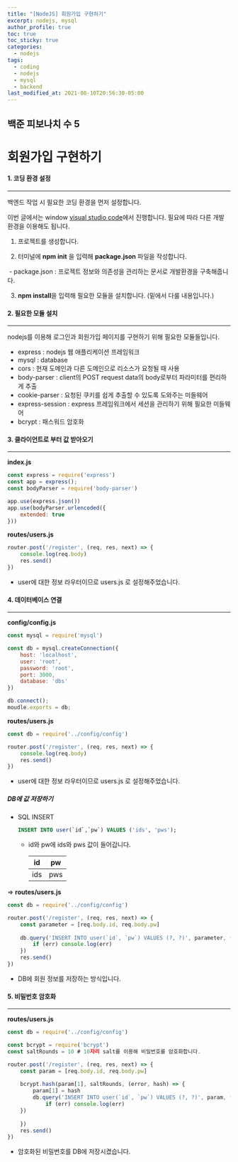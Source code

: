 ```yaml
---
title: "[NodeJS] 회원가입 구현하기"
excerpt: nodejs, mysql
author_profile: true
toc: true
toc_sticky: true
categories: 
  - nodejs
tags:
  - coding
  - nodejs
  - mysql
  - backend
last_modified_at: 2021-08-10T20:56:30-05:00
---
```






## 백준 피보나치 수 5



# 회원가입 구현하기



#### 1. 코딩 환경 설정

***

백엔드 작업 시 필요한 코딩 환경을 먼저 설정합니다.

이번 글에서는 window [visual studio code](https://code.visualstudio.com/)에서 진행합니다. 필요에 따라 다른 개발 환경을 이용해도 됩니다.



1) 프로젝트를 생성합니다.

2) 터미널에 **npm init** 을 입력해 **package.json** 파일을 작성합니다.

​	- package.json : 프로젝트 정보와 의존성을 관리하는 문서로 개발환경을 구축해줍니다.

3) **npm install**을 입력해 필요한 모듈을 설치합니다. (밑에서 다룰 내용입니다.)



#### 2. 필요한 모듈 설치

***

nodejs를 이용해 로그인과 회원가입 페이지를 구현하기 위해 필요한 모듈들입니다.

* express : nodejs 웹 애플리케이션 프레임워크
* mysql : database
* cors : 현재 도메인과 다른 도메인으로 리소스가 요청될 때 사용
* body-parser : client의 POST request data의 body로부터 파라미터를 편리하게 추출
* cookie-parser : 요청된 쿠키를 쉽게 추출할 수 있도록 도와주는 미들웨어 
* express-session : express 프레임워크에서 세션을 관리하기 위해 필요한 미들웨어
* bcrypt : 패스워드 암호화



#### 3. 클라이언트로 부터 값 받아오기

***

**index.js**

```javascript
const express = require('express')
const app = express();
const bodyParser = require('body-parser')

app.use(express.json())
app.use(bodyParser.urlencoded({
	extended: true
}))
```

**routes/users.js**

```javascript
router.post('/register', (req, res, next) => {
	console.log(req.body)
	res.send()
})
```

* user에 대한 정보 라우터이므로 users.js 로 설정해주었습니다.



#### 4. 데이터베이스 연결

***

**config/config.js**

```javascript
const mysql = require('mysql')

const db = mysql.createConnection({
    host: 'localhost',
    user: 'root',
    password: 'root',
    port: 3000,
    database: 'dbs'
})

db.connect();
moudle.exports = db;
```

**routes/users.js**

```javascript
const db = require('../config/config')

router.post('/register', (req, res, next) => {
	console.log(req.body)
	res.send()
})
```

* user에 대한 정보 라우터이므로 users.js 로 설정해주었습니다.



##### DB에 값 저장하기

* SQL INSERT

  ```sql
  INSERT INTO user(`id`,`pw`) VALUES ('ids', 'pws');
  ```

  - id와 pw에 ids와 pws 값이 들어갑니다.

    |  id  |  pw  |
    | :--: | :--: |
    | ids  | pws  |

=> **routes/users.js**

```javascript
const db = require('../config/config')

router.post('/register', (req, res, next) => {
	const parameter = [req.body.id, req.body.pw]
    
    db.query('INSERT INTO user(`id`, `pw`) VALUES (?, ?)', parameter, (err, doc) => {
        if (err) console.log(err)
    })
    res.send()
})
```

* DB에 회원 정보를 저장하는 방식입니다.



#### 5. 비밀번호 암호화

***

**routes/users.js**

```javascript
const db = require('../config/config')

const bcrypt = require('bcrypt')
const saltRounds = 10 # 10자리 salt를 이용해 비밀번호를 암호화합니다.

router.post('/register', (req, res, next) => {
	const param = [req.body.id, req.body.pw]
    
    bcrypt.hash(param[1], saltRounds, (error, hash) => {
        param[1] = hash
        db.query('INSERT INTO user(`id`, `pw`) VALUES (?, ?)', param, (err, doc) => {
            if (err) console.log(err)
    })
        
    })
    res.send()
})
```

* 암호화된 비밀번호를 DB에 저장시켰습니다.



